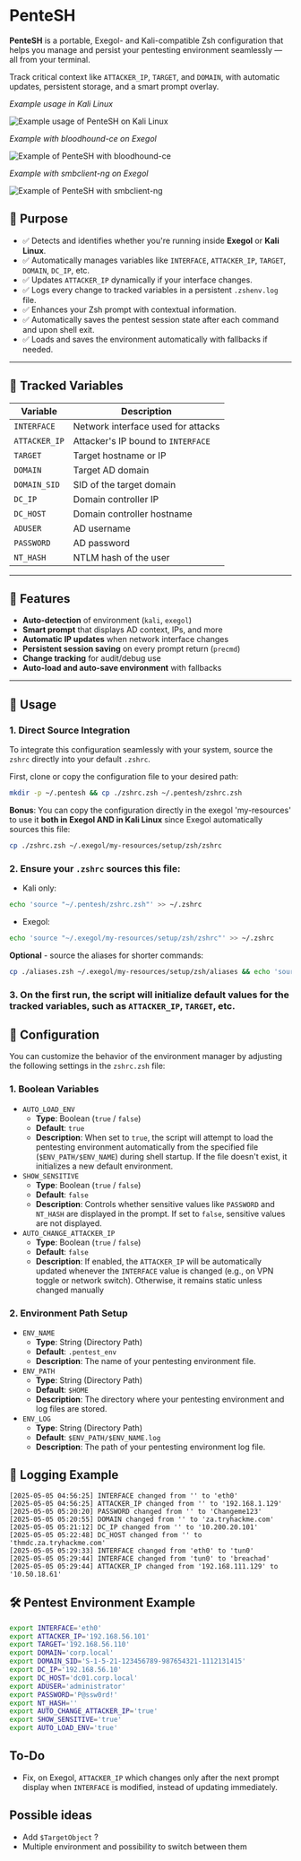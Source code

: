 # PenteSH

**PenteSH** is a portable, Exegol- and Kali-compatible Zsh configuration that helps you manage and persist your pentesting environment seamlessly — all from your terminal.

Track critical context like `ATTACKER_IP`, `TARGET`, and `DOMAIN`, with automatic updates, persistent storage, and a smart prompt overlay.

*Example usage in Kali Linux*

![Example usage of PenteSH on Kali Linux](./assets/usage-in-kali.png)

*Example with bloodhound-ce on Exegol*

![Example of PenteSH with bloodhound-ce](./assets/bloodhound-ce-example-exegol.png)

*Example with smbclient-ng on Exegol*

![Example of PenteSH with smbclient-ng](./assets/smbclient-ng-example-exegol.png)

## 🎯 Purpose

- ✅ Detects and identifies whether you're running inside **Exegol** or **Kali Linux**.
- ✅ Automatically manages variables like `INTERFACE`, `ATTACKER_IP`, `TARGET`, `DOMAIN`, `DC_IP`, etc.
- ✅ Updates `ATTACKER_IP` dynamically if your interface changes.
- ✅ Logs every change to tracked variables in a persistent `.zshenv.log` file.
- ✅ Enhances your Zsh prompt with contextual information.
- ✅ Automatically saves the pentest session state after each command and upon shell exit.
- ✅ Loads and saves the environment automatically with fallbacks if needed.

---

## 🧠 Tracked Variables

| Variable       | Description                         |
|----------------|-------------------------------------|
| `INTERFACE`    | Network interface used for attacks  |
| `ATTACKER_IP`  | Attacker's IP bound to `INTERFACE`  |
| `TARGET`       | Target hostname or IP               |
| `DOMAIN`       | Target AD domain                    |
| `DOMAIN_SID`   | SID of the target domain            |
| `DC_IP`        | Domain controller IP                |
| `DC_HOST`      | Domain controller hostname          |
| `ADUSER`       | AD username                         |
| `PASSWORD`     | AD password                         |
| `NT_HASH`      | NTLM hash of the user               |

---

## 🔧 Features

- **Auto-detection** of environment (`kali`, `exegol`)
- **Smart prompt** that displays AD context, IPs, and more
- **Automatic IP updates** when network interface changes
- **Persistent session saving** on every prompt return (`precmd`)
- **Change tracking** for audit/debug use
- **Auto-load and auto-save environment** with fallbacks

---

## 🚀 Usage

### 1. **Direct Source Integration**

To integrate this configuration seamlessly with your system, source the `zshrc` directly into your default `.zshrc`.

First, clone or copy the configuration file to your desired path:

```bash
mkdir -p ~/.pentesh && cp ./zshrc.zsh ~/.pentesh/zshrc.zsh
```

**Bonus**: You can copy the configuration directly in the exegol 'my-resources' to use it **both in Exegol AND in Kali Linux** since Exegol automatically sources this file:

```bash
cp ./zshrc.zsh ~/.exegol/my-resources/setup/zsh/zshrc
```

### 2. Ensure your `.zshrc` sources this file:

- Kali only:

```bash
echo 'source "~/.pentesh/zshrc.zsh"' >> ~/.zshrc
```

- Exegol:

```bash
echo 'source "~/.exegol/my-resources/setup/zsh/zshrc"' >> ~/.zshrc
```

**Optional** - source the aliases for shorter commands:

```bash
cp ./aliases.zsh ~/.exegol/my-resources/setup/zsh/aliases && echo 'source "$HOME/.exegol/my-resources/setup/zsh/aliases"' >> ~/.zshrc
```

### 3. On the first run, the script will initialize default values for the tracked variables, such as `ATTACKER_IP`, `TARGET`, etc.

## 🧰 Configuration

You can customize the behavior of the environment manager by adjusting the following settings in the `zshrc.zsh` file:

### 1. Boolean Variables

- `AUTO_LOAD_ENV`
    - **Type**: Boolean (`true` / `false`)
    - **Default**: `true`
    - **Description**: When set to `true`, the script will attempt to load the pentesting environment automatically from the specified file (`$ENV_PATH/$ENV_NAME`) during shell startup. If the file doesn't exist, it initializes a new default environment.
- `SHOW_SENSITIVE`
    - **Type**: Boolean (`true` / `false`)
    - **Default**: `false`
    - **Description**: Controls whether sensitive values like `PASSWORD` and `NT_HASH` are displayed in the prompt. If set to `false`, sensitive values are not displayed.
- `AUTO_CHANGE_ATTACKER_IP`
    - **Type**: Boolean (`true` / `false`)
    - **Default**: `false`
    - **Description**: If enabled, the `ATTACKER_IP` will be automatically updated whenever the `INTERFACE` value is changed (e.g., on VPN toggle or network switch). Otherwise, it remains static unless changed manually

### 2. Environment Path Setup

- `ENV_NAME`
    - **Type**: String (Directory Path)
    - **Default**: `.pentest_env`
    - **Description**: The name of your pentesting environment file.
- `ENV_PATH`
    - **Type**: String (Directory Path)
    - **Default**: `$HOME`
    - **Description**: The directory where your pentesting environment and log files are stored.
- `ENV_LOG`
    - **Type**: String (Directory Path)
    - **Default**: `$ENV_PATH/$ENV_NAME.log`
    - **Description**: The path of your pentesting environment log file.

## 📝 Logging Example

```log
[2025-05-05 04:56:25] INTERFACE changed from '' to 'eth0'
[2025-05-05 04:56:25] ATTACKER_IP changed from '' to '192.168.1.129'
[2025-05-05 05:20:20] PASSWORD changed from '' to 'Changeme123'
[2025-05-05 05:20:55] DOMAIN changed from '' to 'za.tryhackme.com'
[2025-05-05 05:21:12] DC_IP changed from '' to '10.200.20.101'
[2025-05-05 05:22:48] DC_HOST changed from '' to 'thmdc.za.tryhackme.com'
[2025-05-05 05:29:33] INTERFACE changed from 'eth0' to 'tun0'
[2025-05-05 05:29:44] INTERFACE changed from 'tun0' to 'breachad'
[2025-05-05 05:29:44] ATTACKER_IP changed from '192.168.111.129' to '10.50.18.61'
```

## 🛠️ Pentest Environment Example

```bash
export INTERFACE='eth0'
export ATTACKER_IP='192.168.56.101'
export TARGET='192.168.56.110'
export DOMAIN='corp.local'
export DOMAIN_SID='S-1-5-21-123456789-987654321-1112131415'
export DC_IP='192.168.56.10'
export DC_HOST='dc01.corp.local'
export ADUSER='administrator'
export PASSWORD='P@ssw0rd!'
export NT_HASH=''
export AUTO_CHANGE_ATTACKER_IP='true'
export SHOW_SENSITIVE='true'
export AUTO_LOAD_ENV='true'
```

## To-Do

- Fix, on Exegol, `ATTACKER_IP` which changes only after the next prompt display when `INTERFACE` is modified, instead of updating immediately.

## Possible ideas

- Add `$TargetObject` ?
- Multiple environment and possibility to switch between them
